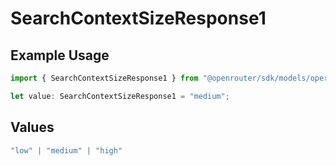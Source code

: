 # SearchContextSizeResponse1

## Example Usage

```typescript
import { SearchContextSizeResponse1 } from "@openrouter/sdk/models/operations";

let value: SearchContextSizeResponse1 = "medium";
```

## Values

```typescript
"low" | "medium" | "high"
```